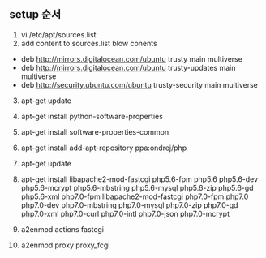 ## setup 순서
1. vi /etc/apt/sources.list
2. add content to sources.list blow conents

- deb http://mirrors.digitalocean.com/ubuntu trusty main multiverse
- deb http://mirrors.digitalocean.com/ubuntu  trusty-updates main multiverse
- deb http://security.ubuntu.com/ubuntu  trusty-security main multiverse


3. apt-get update
4. apt-get install python-software-properties
5. apt-get install software-properties-common
6. apt-get install add-apt-repository ppa:ondrej/php
6. apt-get update
7. apt-get install libapache2-mod-fastcgi php5.6-fpm php5.6 php5.6-dev php5.6-mcrypt php5.6-mbstring php5.6-mysql php5.6-zip php5.6-gd php5.6-xml php7.0-fpm libapache2-mod-fastcgi php7.0-fpm php7.0 php7.0-dev php7.0-mbstring php7.0-mysql php7.0-zip php7.0-gd php7.0-xml php7.0-curl php7.0-intl php7.0-json php7.0-mcrypt

8. a2enmod actions fastcgi
9. a2enmod proxy proxy_fcgi
